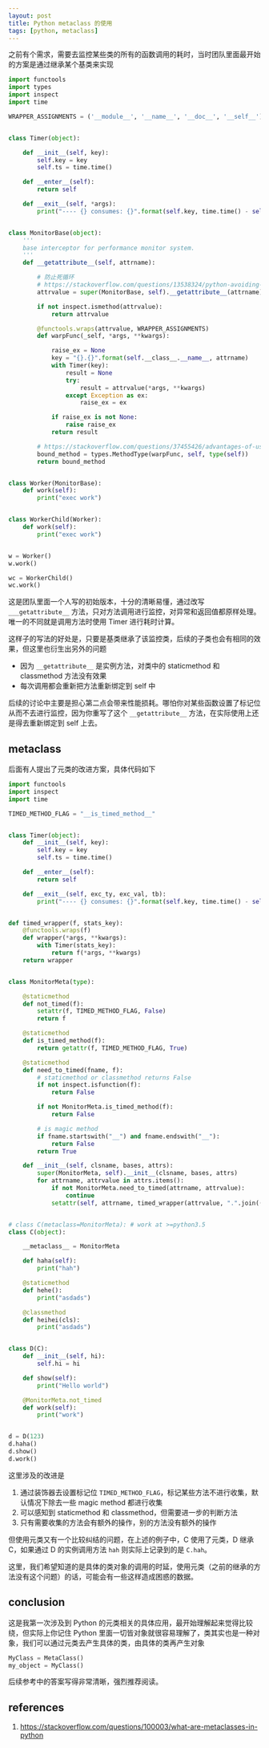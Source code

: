 ```yaml
---
layout: post
title: Python metaclass 的使用
tags: [python, metaclass]
---
```


之前有个需求，需要去监控某些类的所有的函数调用的耗时，当时团队里面最开始的方案是通过继承某个基类来实现

```python
import functools
import types
import inspect
import time

WRAPPER_ASSIGNMENTS = ('__module__', '__name__', '__doc__', '__self__')


class Timer(object):

    def __init__(self, key):
        self.key = key
        self.ts = time.time()

    def __enter__(self):
        return self

    def __exit__(self, *args):
        print("---- {} consumes: {}".format(self.key, time.time() - self.ts))


class MonitorBase(object):
    '''
    base interceptor for performance monitor system.
    '''
    def __getattribute__(self, attrname):

        # 防止死循环
        # https://stackoverflow.com/questions/13538324/python-avoiding-infinite-loops-in-getattribute
        attrvalue = super(MonitorBase, self).__getattribute__(attrname)

        if not inspect.ismethod(attrvalue):
            return attrvalue

        @functools.wraps(attrvalue, WRAPPER_ASSIGNMENTS)
        def warpFunc(_self, *args, **kwargs):

            raise_ex = None
            key = "{}.{}".format(self.__class__.__name__, attrname)
            with Timer(key):
                result = None
                try:
                    result = attrvalue(*args, **kwargs)
                except Exception as ex:
                    raise_ex = ex

            if raise_ex is not None:
                raise raise_ex
            return result

        # https://stackoverflow.com/questions/37455426/advantages-of-using-methodtype-in-python
        bound_method = types.MethodType(warpFunc, self, type(self))
        return bound_method


class Worker(MonitorBase):
    def work(self):
        print("exec work")


class WorkerChild(Worker):
    def work(self):
        print("exec work")


w = Worker()
w.work()

wc = WorkerChild()
wc.work()
```

这是团队里面一个人写的初始版本，十分的清晰易懂，通过改写 `___getattribute__` 方法，只对方法调用进行监控，对异常和返回值都原样处理。唯一的不同就是调用方法时使用 Timer 进行耗时计算。

这样子的写法的好处是，只要是基类继承了该监控类，后续的子类也会有相同的效果，但这里也衍生出另外的问题

 - 因为 `__getattribute__` 是实例方法，对类中的 staticmethod 和 classmethod 方法没有效果
 - 每次调用都会重新把方法重新绑定到 self 中

后续的讨论中主要是担心第二点会带来性能损耗。哪怕你对某些函数设置了标记位从而不去进行监控，因为你重写了这个 `__getattribute__` 方法，在实际使用上还是得去重新绑定到 self 上去。

metaclass
---

后面有人提出了元类的改进方案，具体代码如下

```python
import functools
import inspect
import time

TIMED_METHOD_FLAG = "__is_timed_method__"


class Timer(object):
    def __init__(self, key):
        self.key = key
        self.ts = time.time()

    def __enter__(self):
        return self

    def __exit__(self, exc_ty, exc_val, tb):
        print("---- {} consumes: {}".format(self.key, time.time() - self.ts))


def timed_wrapper(f, stats_key):
    @functools.wraps(f)
    def wrapper(*args, **kwargs):
        with Timer(stats_key):
            return f(*args, **kwargs)
    return wrapper


class MonitorMeta(type):

    @staticmethod
    def not_timed(f):
        setattr(f, TIMED_METHOD_FLAG, False)
        return f

    @staticmethod
    def is_timed_method(f):
        return getattr(f, TIMED_METHOD_FLAG, True)

    @staticmethod
    def need_to_timed(fname, f):
        # staticmethod or classmethod returns False
        if not inspect.isfunction(f):
            return False

        if not MonitorMeta.is_timed_method(f):
            return False

        # is magic method
        if fname.startswith("__") and fname.endswith("__"):
            return False
        return True

    def __init__(self, clsname, bases, attrs):
        super(MonitorMeta, self).__init__(clsname, bases, attrs)
        for attrname, attrvalue in attrs.items():
            if not MonitorMeta.need_to_timed(attrname, attrvalue):
                continue
            setattr(self, attrname, timed_wrapper(attrvalue, ".".join((clsname, attrname))))


# class C(metaclass=MonitorMeta): # work at >=python3.5
class C(object):

    __metaclass__ = MonitorMeta

    def haha(self):
        print("hah")

    @staticmethod
    def hehe():
        print("asdads")

    @classmethod
    def heihei(cls):
        print("asdads")


class D(C):
    def __init__(self, hi):
        self.hi = hi

    def show(self):
        print("Hello world")

    @MonitorMeta.not_timed
    def work(self):
        print("work")


d = D(123)
d.haha()
d.show()
d.work()
```

这里涉及的改进是

 1. 通过装饰器去设置标记位 `TIMED_METHOD_FLAG`，标记某些方法不进行收集，默认情况下除去一些 magic method 都进行收集
 2. 可以感知到 staticmethod 和 classmethod，但需要进一步的判断方法
 3. 只有需要收集的方法会有额外的操作，别的方法没有额外的操作

但使用元类又有一个比较纠结的问题，在上述的例子中，C 使用了元类，D 继承 C，如果通过 D 的实例调用方法 `hah` 则实际上记录到的是 `C.hah`。

这里，我们希望知道的是具体的类对象的调用的时延，使用元类（之前的继承的方法没有这个问题）的话，可能会有一些这样造成困惑的数据。

conclusion
---

这是我第一次涉及到 Python 的元类相关的具体应用，最开始理解起来觉得比较绕，但实际上你记住 Python 里面一切皆对象就很容易理解了，类其实也是一种对象，我们可以通过元类去产生具体的类，由具体的类再产生对象

```python
MyClass = MetaClass()
my_object = MyClass()
```

后续参考中的答案写得非常清晰，强烈推荐阅读。

references
---

 1. https://stackoverflow.com/questions/100003/what-are-metaclasses-in-python
